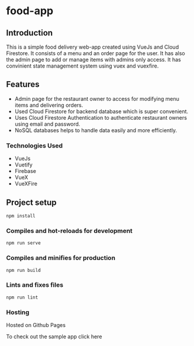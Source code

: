 # food-app

## Introduction

This is a simple food delivery web-app created using VueJs and Cloud Firestore. It consists of a menu and an order page for the user. It has also the admin page to add or manage items with admins only access. It has convinient state management system using vuex and vuexfire.

## Features

* Admin page for the restaurant owner to access for modifying menu items and delivering orders.
* Used Cloud Firestore for backend database which is super convenient.
* Uses Cloud Firestore Authentication to authenticate restaurant owners using email and password.
* NoSQL databases helps to handle data easily and more efficiently.
    
### Technologies Used

* VueJs
* Vuetify
* Firebase
* VueX
* VueXFire

## Project setup
```
npm install
```

### Compiles and hot-reloads for development
```
npm run serve
```

### Compiles and minifies for production
```
npm run build
```

### Lints and fixes files
```
npm run lint
```

### Hosting

Hosted on Github Pages

To check out the sample app click here 
